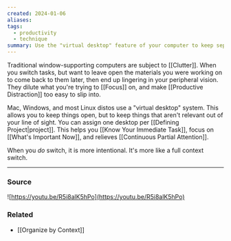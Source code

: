 ```yaml
---
created: 2024-01-06
aliases: 
tags:
  - productivity
  - technique
summary: Use the "virtual desktop" feature of your computer to keep separate work streams separate.
---
```

Traditional window-supporting computers are subject to [[Clutter]]. When you switch tasks, but want to leave open the materials you were working on to come back to them later, then end up lingering in your peripheral vision. They dilute what you're trying to [[Focus]] on, and make [[Productive Distraction]] too easy to slip into. 

Mac, Windows, and most Linux distos use a "virtual desktop" system. This allows you to keep things open, but to keep things that aren't relevant out of your line of sight. You can assign one desktop per [[Defining Project|project]]. This helps you [[Know Your Immediate Task]], focus on [[What's Important Now]], and relieves [[Continuous Partial Attention]].

When you *do* switch, it is more intentional. It's more like a full context switch. 

****
### Source
![https://youtu.be/R5i8alK5hPo](https://youtu.be/R5i8alK5hPo)

### Related
- [[Organize by Context]]